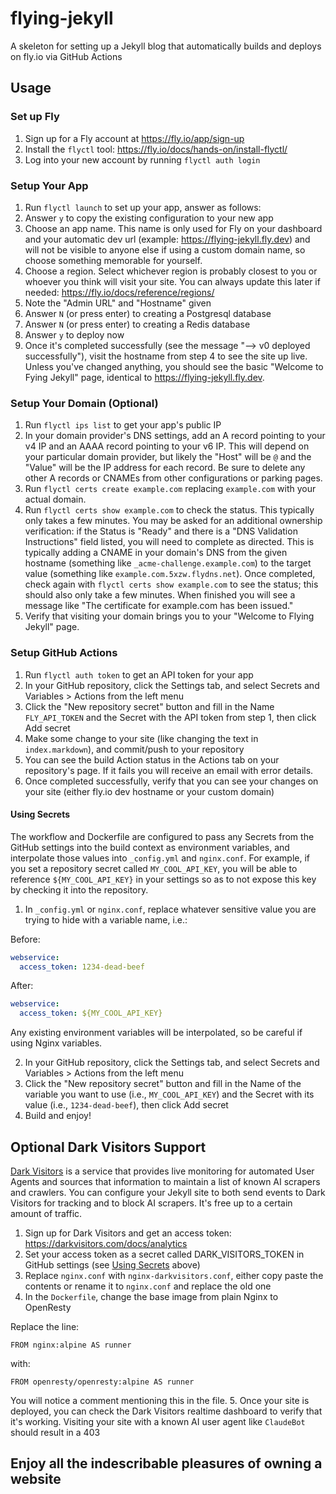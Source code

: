 # flying-jekyll
A skeleton for setting up a Jekyll blog that automatically builds and deploys on fly.io via GitHub Actions

## Usage

### Set up Fly
1. Sign up for a Fly account at https://fly.io/app/sign-up
2. Install the `flyctl` tool: https://fly.io/docs/hands-on/install-flyctl/
3. Log into your new account by running `flyctl auth login`

### Setup Your App
1. Run `flyctl launch` to set up your app, answer as follows:
2. Answer `y` to copy the existing configuration to your new app
3. Choose an app name. This name is only used for Fly on your dashboard and your automatic dev url (example: https://flying-jekyll.fly.dev) and will not be visible to anyone else if using a custom domain name, so choose something memorable for yourself.
4. Choose a region. Select whichever region is probably closest to you or whoever you think will visit your site. You can always update this later if needed: https://fly.io/docs/reference/regions/
5. Note the "Admin URL" and "Hostname" given
6. Answer `N` (or press enter) to creating a Postgresql database
7. Answer `N` (or press enter) to creating a Redis database
8. Answer `y` to deploy now
9. Once it's completed successfully (see the message "--> v0 deployed successfully"), visit the hostname from step 4 to see the site up live. Unless you've changed anything, you should see the basic "Welcome to Fying Jekyll" page, identical to https://flying-jekyll.fly.dev.

### Setup Your Domain (Optional)
1. Run `flyctl ips list` to get your app's public IP
2. In your domain provider's DNS settings, add an A record pointing to your v4 IP and an AAAA record pointing to your v6 IP. This will depend on your particular domain provider, but likely the "Host" will be `@` and the "Value" will be the IP address for each record. Be sure to delete any other A records or CNAMEs from other configurations or parking pages.
3. Run `flyctl certs create example.com` replacing `example.com` with your actual domain.
4. Run `flyctl certs show example.com` to check the status. This typically only takes a few minutes. You may be asked for an additional ownership verification: if the Status is "Ready" and there is a "DNS Validation Instructions" field listed, you will need to complete as directed. This is typically adding a CNAME in your domain's DNS from the given hostname (something like `_acme-challenge.example.com`) to the target value (something like `example.com.5xzw.flydns.net`). Once completed, check again with `flyctl certs show example.com` to see the status; this should also only take a few minutes. When finished you will see a message like "The certificate for example.com has been issued."
5. Verify that visiting your domain brings you to your "Welcome to Flying Jekyll" page.

### Setup GitHub Actions
1. Run `flyctl auth token` to get an API token for your app
2. In your GitHub repository, click the Settings tab, and select Secrets and Variables > Actions from the left menu
3. Click the "New repository secret" button and fill in the Name `FLY_API_TOKEN` and the Secret with the API token from step 1, then click Add secret
4. Make some change to your site (like changing the text in `index.markdown`), and commit/push to your repository
5. You can see the build Action status in the Actions tab on your repository's page. If it fails you will receive an email with error details.
6. Once completed successfully, verify that you can see your changes on your site (either fly.io dev hostname or your custom domain)

#### Using Secrets 
The workflow and Dockerfile are configured to pass any Secrets from the GitHub settings into the build context as environment variables, and interpolate those values into `_config.yml` and `nginx.conf`. For example, if you set a repository secret called `MY_COOL_API_KEY`, you will be able to reference `${MY_COOL_API_KEY}` in your settings so as to not expose this key by checking it into the repository.

1. In `_config.yml` or `nginx.conf`, replace whatever sensitive value you are trying to hide with a variable name, i.e.:

  Before:

  ```yaml
  webservice:
    access_token: 1234-dead-beef
  ```

  After:

  ```yaml
  webservice:
    access_token: ${MY_COOL_API_KEY}
  ```

Any existing environment variables will be interpolated, so be careful if using Nginx variables. 

2. In your GitHub repository, click the Settings tab, and select Secrets and Variables > Actions from the left menu
3. Click the "New repository secret" button and fill in the Name of the variable you want to use (i.e., `MY_COOL_API_KEY`) and the Secret with its value (i.e., `1234-dead-beef`), then click Add secret
4. Build and enjoy!

## Optional Dark Visitors Support

[Dark Visitors](https://darkvisitors.com) is a service that provides live monitoring for automated User Agents and sources that information to maintain a list of known AI scrapers and crawlers. You can configure your Jekyll site to both send events to Dark Visitors for tracking and to block AI scrapers. It's free up to a certain amount of traffic.

1. Sign up for Dark Visitors and get an access token: https://darkvisitors.com/docs/analytics
2. Set your access token as a secret called DARK_VISITORS_TOKEN in GitHub settings (see [Using Secrets](#using-secrets) above)
3. Replace `nginx.conf` with `nginx-darkvisitors.conf`, either copy paste the contents or rename it to `nginx.conf` and replace the old one
4. In the `Dockerfile`, change the base image from plain Nginx to OpenResty

Replace the line:

    FROM nginx:alpine AS runner

with:

    FROM openresty/openresty:alpine AS runner

You will notice a comment mentioning this in the file.
5. Once your site is deployed, you can check the Dark Visitors realtime dashboard to verify that it's working. Visiting your site with a known AI user agent like `ClaudeBot` should result in a 403

## Enjoy all the indescribable pleasures of owning a website